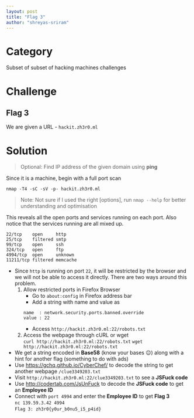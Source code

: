 ```yaml
---
layout: post
title: "Flag 3"
author: "shreyas-sriram"
---
```


# Category
Subset of subset of hacking machines challenges

# Challenge
## Flag 3
We are given a URL - ``` hackit.zh3r0.ml ```

# Solution

> Optional: Find IP address of the given domain using **ping**

Since it is a machine, begin with a full port scan

``` nmap -T4 -sC -sV -p- hackit.zh3r0.ml ```

> Note: Not sure if I used the right [options], run ``` nmap --help ``` for better understanding and optimisation

This reveals all the open ports and services running on each port. Also notice that the services running are all mixed up.

```
22/tcp    open     http
25/tcp    filtered smtp
99/tcp    open     ssh
324/tcp   open     ftp
4994/tcp  open     unknown
11211/tcp filtered memcache
```

* Since ``` http ``` is running on port ``` 22 ```, it will be restricted by the browser and we will not be able to access it directly. There are two ways around this problem.
	1. Allow restricted ports in Firefox Browser
		* Go to ``` about:config ``` in Firefox address bar
		* Add a string with name and value as
		```
		name  : network.security.ports.banned.override
		value : 22
		```
		* Access ``` http://hackit.zh3r0.ml:22/robots.txt ```
	2. Access the webpage through cURL or wget\
	``` curl http://hackit.zh3r0.ml:22/robots.txt ```
	``` wget http://hackit.zh3r0.ml:22/robots.txt ```
* We get a string encoded in **Base58** (know your bases :wink:) along with a hint for another flag (something to do with ads)
* Use https://gchq.github.io/CyberChef/ to decode the string to get another webpage ``` /clue3349203.txt ```
* Visit ``` http://hackit.zh3r0.ml:22/clue3349203.txt ``` to see a **JSFuck code**
* Use http://codertab.com/JsUnFuck to decode the **JSFuck code** to get an **Employee ID**
* Connect with ``` port 4994 ``` and enter the **Employee ID** to get **Flag 3**\
``` nc 139.59.3.42 4994 ```\
``` Flag 3: zh3r0{y0ur_b0nu5_i5_p4id} ```